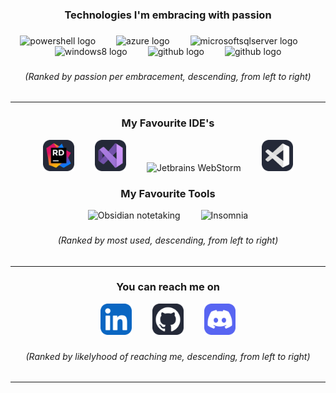 <h3 align="center">Technologies I'm embracing with passion</h3>

###

<div align="center">
  <img src="https://skillicons.dev/icons?i=powershell" height="50" alt="powershell logo"  />
  <img width="25" />
  <img src="https://skillicons.dev/icons?i=azure" height="50" alt="azure logo"  />
  <img width="25" />
  <img src="https://cdn.jsdelivr.net/gh/devicons/devicon/icons/microsoftsqlserver/microsoftsqlserver-plain.svg" height="50" alt="microsoftsqlserver logo"  />
  <img width="25" />
  <img src="https://cdn.jsdelivr.net/gh/devicons/devicon/icons/windows8/windows8-original.svg" height="50" alt="windows8 logo"  />
  <img width="25" />
  <img src="https://skillicons.dev/icons?i=github" height="50" alt="github logo"  />
  <img width="25" />
  <img src="https://learn.microsoft.com/en-us/dotnet/media/logo_csharp.png" height="50" alt="github logo"  />
  
</div>

###

<h6 align="center">(Ranked by passion per embracement, descending, from left to right)</h6>

###

---

<h3 align="center">My Favourite IDE's</h3>

<div align="center">
  <img src="https://github.com/tandpfun/skill-icons/blob/main/icons/Rider-Dark.svg" height="50" alt="Jetbrains Rider"  />
  <img width="25" />
  <img src="https://github.com/tandpfun/skill-icons/blob/main/icons/VisualStudio-Dark.svg" height="50" alt="MSFT VisualStudio"  />
  <img width="25" /> 
  <img src="https://github.com/tandpfun/skill-icons/blob/main/icons/WebStorm-Dark.svg" height="50" alt="Jetbrains WebStorm"  />
  <img width="25" />
  <img src="https://github.com/tandpfun/skill-icons/blob/main/icons/VSCode-Dark.svg" height="50" alt="MSFT VisualStudio Code"  />
</div>

<h3 align="center">My Favourite Tools</h3>

<div align="center">
  <img src="https://github.com/tandpfun/skill-icons/blob/main/icons/Obsidian-Dark.svg" height="50" alt="Obsidian notetaking">
  <img width="25" />  
  <img src="https://logo.svgcdn.com/d/insomnia-original.svg" height="50" alt="Insomnia">
</div>

###

<h6 align="center">(Ranked by most used, descending, from left to right)</h6>

###

---


<h3 align="center">You can reach me on</h3>

<div align="center">
  <img src="https://github.com/tandpfun/skill-icons/blob/main/icons/LinkedIn.svg" height="50" alt="powershell logo"  />
  <img width="25" />
  <img src="https://github.com/tandpfun/skill-icons/blob/main/icons/Github-Dark.svg" height="50" alt="azure logo"  />
  <img width="25" />
  <img src="https://github.com/tandpfun/skill-icons/blob/main/icons/Discord.svg" height="50" alt="microsoftsqlserver logo"  />
  
</div>

###

<h6 align="center">(Ranked by likelyhood of reaching me, descending, from left to right)</h6>

###

---


